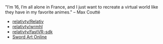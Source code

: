"I’m 16, I’m all alone in France, and I just want to recreate a virtual world like they have in my favorite animes." – Max Coutté

- [relativty/Relativ](https://github.com/relativty/Relativ)
- [relativty/wrmhl](https://github.com/relativty/wrmhl)
- [relativty/fastVR-sdk](https://github.com/relativty/fastVR-sdk)
- [Sword Art Online](https://en.wikipedia.org/wiki/Sword_Art_Online)